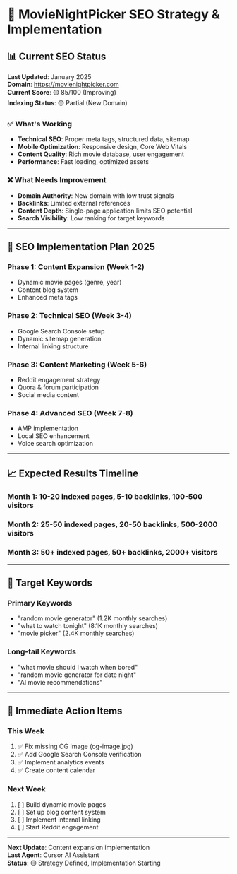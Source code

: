 # 🎯 MovieNightPicker SEO Strategy & Implementation

## 📊 **Current SEO Status**

**Last Updated**: January 2025  
**Domain**: https://movienightpicker.com  
**Current Score**: 🟡 85/100 (Improving)  
**Indexing Status**: 🟡 Partial (New Domain)

### **✅ What's Working**
- **Technical SEO**: Proper meta tags, structured data, sitemap
- **Mobile Optimization**: Responsive design, Core Web Vitals
- **Content Quality**: Rich movie database, user engagement
- **Performance**: Fast loading, optimized assets

### **❌ What Needs Improvement**
- **Domain Authority**: New domain with low trust signals
- **Backlinks**: Limited external references
- **Content Depth**: Single-page application limits SEO potential
- **Search Visibility**: Low ranking for target keywords

---

## 🚀 **SEO Implementation Plan 2025**

### **Phase 1: Content Expansion (Week 1-2)**
- Dynamic movie pages (genre, year)
- Content blog system
- Enhanced meta tags

### **Phase 2: Technical SEO (Week 3-4)**
- Google Search Console setup
- Dynamic sitemap generation
- Internal linking structure

### **Phase 3: Content Marketing (Week 5-6)**
- Reddit engagement strategy
- Quora & forum participation
- Social media content

### **Phase 4: Advanced SEO (Week 7-8)**
- AMP implementation
- Local SEO enhancement
- Voice search optimization

---

## 📈 **Expected Results Timeline**

### **Month 1**: 10-20 indexed pages, 5-10 backlinks, 100-500 visitors
### **Month 2**: 25-50 indexed pages, 20-50 backlinks, 500-2000 visitors  
### **Month 3**: 50+ indexed pages, 50+ backlinks, 2000+ visitors

---

## 🎯 **Target Keywords**

### **Primary Keywords**
- "random movie generator" (1.2K monthly searches)
- "what to watch tonight" (8.1K monthly searches)
- "movie picker" (2.4K monthly searches)

### **Long-tail Keywords**
- "what movie should I watch when bored"
- "random movie generator for date night"
- "AI movie recommendations"

---

## 🚨 **Immediate Action Items**

### **This Week**
1. ✅ Fix missing OG image (og-image.jpg)
2. ✅ Add Google Search Console verification
3. ✅ Implement analytics events
4. ✅ Create content calendar

### **Next Week**
1. [ ] Build dynamic movie pages
2. [ ] Set up blog content system
3. [ ] Implement internal linking
4. [ ] Start Reddit engagement

---

**Next Update**: Content expansion implementation  
**Last Agent**: Cursor AI Assistant  
**Status**: 🟡 Strategy Defined, Implementation Starting
